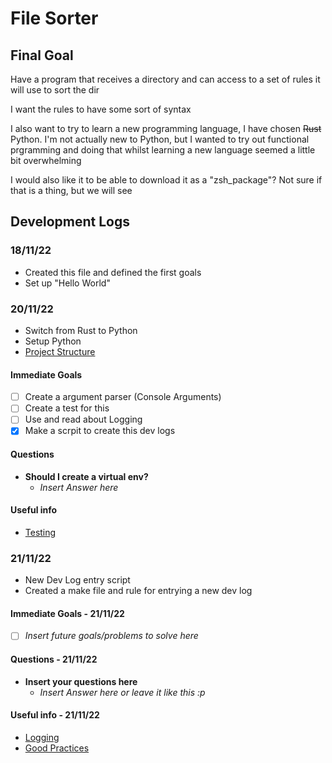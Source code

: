# File Sorter

## Final Goal

Have a program that receives a directory and can access to a set of rules it will use to sort the dir

I want the rules to have some sort of syntax

I also want to try to learn a new programming language, I have chosen ~~Rust~~ Python. I'm not actually new to Python, but I wanted to try out functional prgramming and doing that whilst learning a new language seemed a little bit overwhelming

I would also like it to be able to download it as a "zsh_package"? Not sure if that is a thing, but we will see

## Development Logs

### 18/11/22

- Created this file and defined the first goals
- Set up "Hello World"

### 20/11/22

- Switch from Rust to Python
- Setup Python
- [Project Structure](https://docs.python-guide.org/writing/structure/)

#### Immediate Goals

- [ ] Create a argument parser (Console Arguments)
- [ ] Create a test for this
- [ ] Use and read about Logging
- [x] Make a scrpit to create this dev logs

#### Questions

- **Should I create a virtual env?**
  - *Insert Answer here*

#### Useful info

- [Testing](https://docs.python-guide.org/writing/tests/)

### 21/11/22

- New Dev Log entry script
- Created a make file and rule for entrying a new dev log

#### Immediate Goals - 21/11/22

- [ ] *Insert future goals/problems to solve here*

#### Questions - 21/11/22

- **Insert your questions here**
  - *Insert Answer here or leave it like this :p*

#### Useful info - 21/11/22

- [Logging](https://www.toptal.com/python/in-depth-python-logging)
- [Good Practices](https://www.toptal.com/python/top-10-mistakes-that-python-programmers-make)

